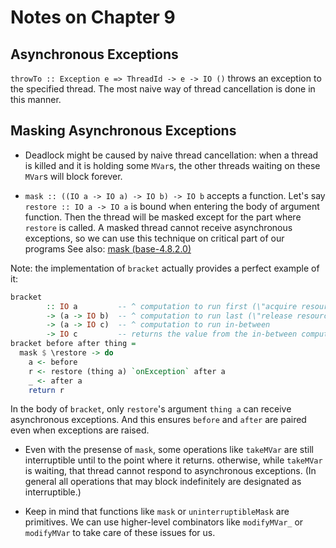 # Notes on Chapter 9

## Asynchronous Exceptions

`throwTo :: Exception e => ThreadId -> e -> IO ()` throws an exception
to the specified thread. The most naive way of thread cancellation is
done in this manner.

## Masking Asynchronous Exceptions

* Deadlock might be caused by naive thread cancellation:
  when a thread is killed and it is holding some `MVar`s,
  the other threads waiting on these `MVar`s will block forever.

* `mask :: ((IO a -> IO a) -> IO b) -> IO b` accepts a function.
  Let's say `restore :: IO a -> IO a` is bound when entering
  the body of argument function. Then the thread will be masked
  except for the part where `restore` is called.
  A masked thread cannot receive asynchronous exceptions,
  so we can use this technique on critical part of our programs
  See also: [mask (base-4.8.2.0)](https://hackage.haskell.org/package/base-4.8.2.0/docs/Control-Exception.html#v:mask)

Note: the implementation of `bracket` actually provides a perfect example of it:

```haskell
bracket
        :: IO a         -- ^ computation to run first (\"acquire resource\")
        -> (a -> IO b)  -- ^ computation to run last (\"release resource\")
        -> (a -> IO c)  -- ^ computation to run in-between
        -> IO c         -- returns the value from the in-between computation
bracket before after thing =
  mask $ \restore -> do
    a <- before
    r <- restore (thing a) `onException` after a
    _ <- after a
    return r
```

In the body of `bracket`, only `restore`'s argument `thing a` can receive asynchronous
exceptions. And this ensures `before` and `after` are paired even when exceptions are raised.

* Even with the presense of `mask`, some operations like `takeMVar` are still interruptible until to the point where it returns.
  otherwise, while `takeMVar` is waiting, that thread cannot respond to asynchronous exceptions.
  (In general all operations that may block indefinitely are designated as interruptible.)

* Keep in mind that functions like `mask` or `uninterruptibleMask` are primitives.
  We can use higher-level combinators like `modifyMVar_` or `modifyMVar` to take care
  of these issues for us.
